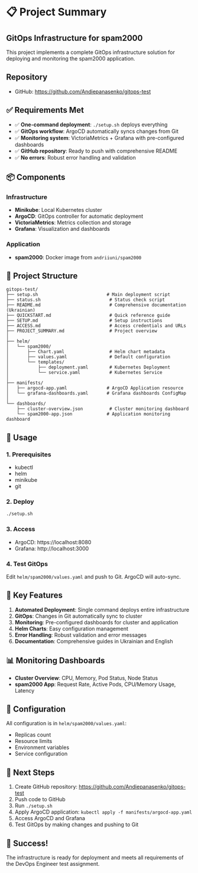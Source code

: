 # 📋 Project Summary

## GitOps Infrastructure for spam2000

This project implements a complete GitOps infrastructure solution for deploying and monitoring the spam2000 application.

## Repository
- GitHub: https://github.com/Andiepanasenko/gitops-test

## ✅ Requirements Met

- ✅ **One-command deployment**: `./setup.sh` deploys everything
- ✅ **GitOps workflow**: ArgoCD automatically syncs changes from Git
- ✅ **Monitoring system**: VictoriaMetrics + Grafana with pre-configured dashboards
- ✅ **GitHub repository**: Ready to push with comprehensive README
- ✅ **No errors**: Robust error handling and validation

## 📦 Components

### Infrastructure
- **Minikube**: Local Kubernetes cluster
- **ArgoCD**: GitOps controller for automatic deployment
- **VictoriaMetrics**: Metrics collection and storage
- **Grafana**: Visualization and dashboards

### Application
- **spam2000**: Docker image from `andriiuni/spam2000`

## 📁 Project Structure

```
gitops-test/
├── setup.sh                          # Main deployment script
├── status.sh                          # Status check script
├── README.md                          # Comprehensive documentation (Ukrainian)
├── QUICKSTART.md                      # Quick reference guide
├── SETUP.md                           # Setup instructions
├── ACCESS.md                          # Access credentials and URLs
├── PROJECT_SUMMARY.md                 # Project overview
│
├── helm/
│   └── spam2000/
│       ├── Chart.yaml                 # Helm chart metadata
│       ├── values.yaml                # Default configuration
│       └── templates/
│           ├── deployment.yaml        # Kubernetes Deployment
│           └── service.yaml           # Kubernetes Service
│
├── manifests/
│   ├── argocd-app.yaml               # ArgoCD Application resource
│   └── grafana-dashboards.yaml       # Grafana dashboards ConfigMap
│
└── dashboards/
    ├── cluster-overview.json          # Cluster monitoring dashboard
    └── spam2000-app.json             # Application monitoring dashboard
```

## 🚀 Usage

### 1. Prerequisites
- kubectl
- helm
- minikube
- git

### 2. Deploy
```bash
./setup.sh
```

### 3. Access
- ArgoCD: https://localhost:8080
- Grafana: http://localhost:3000

### 4. Test GitOps
Edit `helm/spam2000/values.yaml` and push to Git. ArgoCD will auto-sync.

## 🎯 Key Features

1. **Automated Deployment**: Single command deploys entire infrastructure
2. **GitOps**: Changes in Git automatically sync to cluster
3. **Monitoring**: Pre-configured dashboards for cluster and application
4. **Helm Charts**: Easy configuration management
5. **Error Handling**: Robust validation and error messages
6. **Documentation**: Comprehensive guides in Ukrainian and English

## 📊 Monitoring Dashboards

- **Cluster Overview**: CPU, Memory, Pod Status, Node Status
- **spam2000 App**: Request Rate, Active Pods, CPU/Memory Usage, Latency

## 🔧 Configuration

All configuration is in `helm/spam2000/values.yaml`:
- Replicas count
- Resource limits
- Environment variables
- Service configuration

## 📝 Next Steps

1. Create GitHub repository: https://github.com/Andiepanasenko/gitops-test
2. Push code to GitHub
3. Run `./setup.sh`
4. Apply ArgoCD application: `kubectl apply -f manifests/argocd-app.yaml`
5. Access ArgoCD and Grafana
6. Test GitOps by making changes and pushing to Git

## 🎉 Success!

The infrastructure is ready for deployment and meets all requirements of the DevOps Engineer test assignment.

